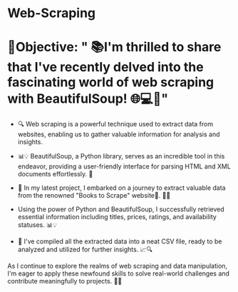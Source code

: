 # Web-Scraping
# 🎯Objective: " 📚I'm thrilled to share that I've recently delved into the fascinating world of web scraping with BeautifulSoup! 🌐💻🐍"

- 🔍 Web scraping is a powerful technique used to extract data from websites, enabling us to gather valuable information for analysis and insights. 
- 📊💡 BeautifulSoup, a Python library, serves as an incredible tool in this endeavor, providing a user-friendly interface for parsing HTML and XML documents effortlessly. 🐍

- 🚀 In my latest project, I embarked on a journey to extract valuable data from the renowned "Books to Scrape" website🔗. 📖✨
- Using the power of Python and BeautifulSoup, I successfully retrieved essential information including titles, prices, ratings, and availability statuses. 📊💡

- 📁 I've compiled all the extracted data into a neat CSV file, ready to be analyzed and utilized for further insights. 📈🔍

As I continue to explore the realms of web scraping and data manipulation, I'm eager to apply these newfound skills to solve real-world challenges and contribute meaningfully to projects. 💼🌟
